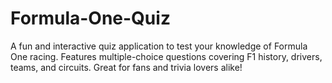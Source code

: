 # Formula-One-Quiz
A fun and interactive quiz application to test your knowledge of Formula One racing. Features multiple-choice questions covering F1 history, drivers, teams, and circuits. Great for fans and trivia lovers alike!
